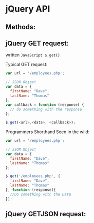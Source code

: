 # jQuery API  

## Methods:  

jQuery GET request:  
--------------------  

written ```JavaScript $.get()```

Typical GET request:

```JavaScript
var url = '/employees.php';  

// JSON Object  
var data = {
  firstName: "Dave",
  lastName: "Thomas"  
};  
var callback = function (response) {
  // do something with the response
};

$.get(<url>,<data>, <callback>);  
```

Programmers Shorthand Seen in the wild:  

```JavaScript  
var url = '/employees.php';  

// JSON Object  
var data = {
  firstName: "Dave",
  lastName: "Thomas"  
};  

$.get('/employees.php', {
  firstName: "Dave",
  lastName: "Thomas"
}, function (response){
  //Do something with the Data
});  
```  

jQuery GETJSON request:  
------------------------  
